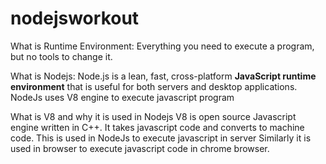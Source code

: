 # nodejsworkout

What is Runtime Environment: Everything you need to execute a program, but no tools to change it.

What is Nodejs:
Node.js is a lean, fast, cross-platform <b>JavaScript runtime environment</b> that is useful for both servers and desktop applications. NodeJs uses V8 engine to execute javascript program

What is V8 and why it is used in Nodejs
V8 is open source Javascript engine written in C++. It takes javascript code and converts to machine code. This is used in NodeJs to execute javascript in server Similarly it is used in browser to execute javascript code in chrome browser. 
